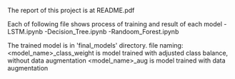 The report of this project is at README.pdf

Each of following file shows process of training and result of each model
-LSTM.ipynb
-Decision_Tree.ipynb
-Randoom_Forest.ipynb

The trained model is in 'final_models' directory.
file naming:
<model_name>_class_weight is model trained with adjusted class balance, without data augmentation
<model_name>_aug is model trained with data augmentation

